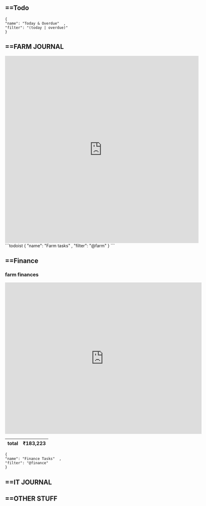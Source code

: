 

## ==Todo

```todoist  
{  
"name": "Today & Overdue"  ,
"filter": "(today | overdue)"  
}  
```


## ==FARM JOURNAL

<div><iframe src="https://docs.google.com/forms/d/e/1FAIpQLSd5ZjW0epJq2WpWzDbZ5SQcTJQTfUyeAEYvfMP9xvcSL4TNHA/viewform?embedded=true" width="640" height="618" frameborder="0" marginheight="0" marginwidth="0">Loading…</iframe>
</div>
```todoist  
{  
"name": "Farm tasks"  ,
"filter": "@farm"  
}  
```






## ==Finance 

### farm finances



<iframe width="650" height="500" seamless frameborder="0" scrolling="no" src="https://docs.google.com/spreadsheets/d/e/2PACX-1vTfubITK-t_CCN3il1RmHXaV1TV-Y1BewTn4uNw_rMMvSz6sgm9KKWW3DFqgUhH2rjBtAANxkqD6WGF/pubchart?oid=717838264&amp;format=image"></iframe>


| total | ₹183,223 |
|-------|----------|


```todoist  
{  
"name": "Finance Tasks"  ,
"filter": "@finance"  
}  
```



## ==IT JOURNAL 


## ==OTHER STUFF